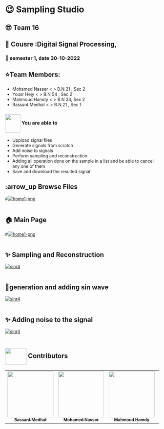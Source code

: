 # :wink:  Sampling Studio 
## :sunglasses: Team 16 
## :newspaper: Cousre :Digital Signal Processing,
### :date: semester 1, date 30-10-2022 
## :star:Team Members:
- Mohamed Nasser  <      > B.N 21 , Sec 2
- Yousr Hejy      <      > B.N 54 , Sec 2
- Mahmoud Hamdy   <      > B.N 24, Sec 2
- Bassant Medhat  <      > B.N 21 , Sec 1
### <img align= "center" width=50px height=60px src="https://media2.giphy.com/media/8pEnqbR2gapFekW4KK/giphy.gif?cid=ecf05e47ire2dp6wrcli5orn0gddraxve7sug4v3753pquxa&rid=giphy.gif&ct=s">  You are able to 

- Uppload signal files
- Generate signals from scratch
- Add noise to signals 
- Perform sampling and reconstruction 
- Adding all operation done on the sample in a list and be able to cancel any one of them
- Save and download the resulted signal

## :arrow_up  Browse Files
#<a href="https://ibb.co/hYRhTMv"><img src="https://i.ibb.co/7JWBDNy/home1-png.png" alt="home1-png" border="0"></a>
<br></br>
## :house: Main Page
#<a href="https://ibb.co/7JWBDNy"><img src="https://i.ibb.co/7JWBDNy/home1-png.png" alt="home1-png" border="0"></a>
<br></br>

## ✨  Sampling and Reconstruction 
<a href="https://ibb.co/M7y0jkr"><img src="https://ibb.co/M7y0jkr" alt="sinr4" border="0"></a>
<br></br>

## :open_file_folder:generation and adding sin wave
<a href="https://ibb.co/V3p2SMQ"><img src="https://i.ibb.co/3SztNHH/sinr4.png" alt="sinr4" border="0"></a>
<br></br>
## ✨ Adding noise to the signal
<a href="https://ibb.co/cYNSbsY"><img src="https://i.ibb.co/3SztNHH/sinr4.png" alt="sinr4" border="0"></a>
<br></br>

## <img  align="center" width= 70px height =55px src="https://media0.giphy.com/media/Xy702eMOiGGPzk4Zkd/giphy.gif?cid=ecf05e475vmf48k83bvzye3w2m2xl03iyem3tkuw2krpkb7k&rid=giphy.gif&ct=s"> Contributors <a id ="Contributors"></a>

<table align="center" >
  <tr>
        <td align="center"><a href="https://github.com/bassantmedhat"><img src="https://avatars.githubusercontent.com/u/85830264?v=4" width="150px;" alt=""/><br /><sub><b>Bassant Medhat</b></sub></a><br /></td>
     <td align="center"><a href="https://github.com/mohamed33333"><img src="https://avatars.githubusercontent.com/u/66921605?v=4" width="150px;" alt=""/><br /><sub><b>Mohamed Nasser</b></sub></a><br /></td>
    <td align="center"><a href="https://github.com/MahmoudHamddy" ><img src="https://avatars.githubusercontent.com/u/67794892?v=4" width="150px;" alt=""/><br /><sub><b>Mahmoud Hamdy</b></sub></a><br />
    </td>
    <td align="center"><a href="https://github.com/YousrHejy"><img src="https://avatars.githubusercontent.com/u/93473042?v=4" width="150px;" alt=""/><br /><sub><b>YousrHejy</b></sub></a><br />
     </td>
  </tr>
</table>
